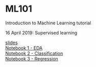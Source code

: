 # ML101
Introduction to Machine Learning tutorial  

16 April 2019: Supervised learning   

[slides](https://docs.google.com/presentation/d/1oA8O55MbxKMwLLbWsE1jTbBDzddkn55OeoTRxHlY6wQ/edit?usp=sharing)  
[Notebook 1 - EDA](notebooks/EDA-SDSS.ipynb)  
[Notebook 2 - Classification](notebooks/Classification.ipynb)  
[Notebook 3 - Regression](notebooks/Regression.ipynb)


